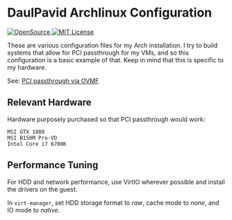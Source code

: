 DaulPavid Archlinux Configuration
================================

<div align="left">
  <a href="https://github.com/ellerbrock/open-source-badge/">
    <img alt="OpenSource" src="https://badges.frapsoft.com/os/v1/open-source.svg?v=103" />
  </a>

  <a href="https://opensource.org/licenses/mit-license.php">
    <img alt="MIT License" src="https://img.shields.io/badge/License-MIT-yellow.svg" />
  </a>
</div>

These are various configuration files for my Arch installation.
I try to build systems that allow for PCI passthrough for my VMs,
and so this configuration is a basic example of that. Keep in mind that
this is specific to my hardware.

See: [PCI passthrough via OVMF](https://wiki.archlinux.org/index.php/PCI_passthrough_via_OVMF)

Relevant Hardware
-----------------

Hardware purposely purchased so that PCI passthrough would work:

    MSI GTX 1080
    MSI B150M Pro-VD
    Intel Core i7 6700K

Performance Tuning
------------------

For HDD and network performance, use VirtIO wherever possible and install
the drivers on the guest.

In `virt-manager`, set HDD storage format to *raw*,
cache mode to *none*, and IO mode to *native*.

